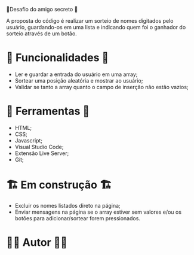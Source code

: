 🚧Desafio do amigo secreto 🚧 

A proposta do código é realizar um sorteio de nomes digitados pelo usuário, 
guardando-os em uma lista e indicando quem foi o ganhador do sorteio através de um botão.

# 🔨 Funcionalidades 🔨

* Ler e guardar a entrada do usuário em uma array;
* Sortear uma posição aleatória e mostrar ao usuário;
* Validar se tanto a array quanto o campo de inserção não estão vazios;

# 📝 Ferramentas 📝

* HTML;
* CSS;
* Javascript;
* Visual Studio Code;
* Extensão Live Server;
* Git;

# 🏗️ Em construção 🏗️

* Excluir os nomes listados direto na página;
* Enviar mensagens na página se o array estiver sem valores e/ou os botões para adicionar/sortear forem pressionados.

# 👷‍♂️ Autor 👷‍♂️
